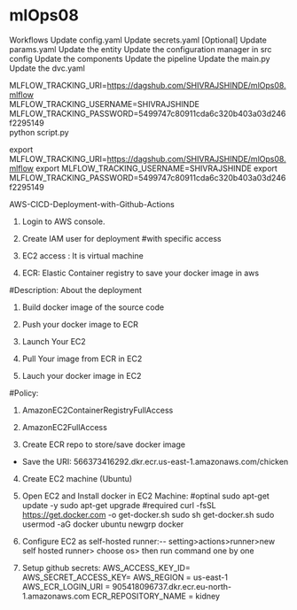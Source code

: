 # mlOps08

Workflows
Update config.yaml
Update secrets.yaml [Optional]
Update params.yaml
Update the entity
Update the configuration manager in src config
Update the components
Update the pipeline
Update the main.py
Update the dvc.yaml


MLFLOW_TRACKING_URI=https://dagshub.com/SHIVRAJSHINDE/mlOps08.mlflow \
MLFLOW_TRACKING_USERNAME=SHIVRAJSHINDE \
MLFLOW_TRACKING_PASSWORD=5499747c80911cda6c320b403a03d246f2295149 \
python script.py


export MLFLOW_TRACKING_URI=https://dagshub.com/SHIVRAJSHINDE/mlOps08.mlflow
export MLFLOW_TRACKING_USERNAME=SHIVRAJSHINDE 
export MLFLOW_TRACKING_PASSWORD=5499747c80911cda6c320b403a03d246f2295149

AWS-CICD-Deployment-with-Github-Actions
1. Login to AWS console.
2. Create IAM user for deployment
#with specific access

1. EC2 access : It is virtual machine

2. ECR: Elastic Container registry to save your docker image in aws


#Description: About the deployment

1. Build docker image of the source code

2. Push your docker image to ECR

3. Launch Your EC2 

4. Pull Your image from ECR in EC2

5. Lauch your docker image in EC2

#Policy:

1. AmazonEC2ContainerRegistryFullAccess

2. AmazonEC2FullAccess

3. Create ECR repo to store/save docker image
- Save the URI: 566373416292.dkr.ecr.us-east-1.amazonaws.com/chicken

4. Create EC2 machine (Ubuntu)

5. Open EC2 and Install docker in EC2 Machine:
#optinal
sudo apt-get update -y
sudo apt-get upgrade
#required
curl -fsSL https://get.docker.com -o get-docker.sh
sudo sh get-docker.sh
sudo usermod -aG docker ubuntu
newgrp docker


6. Configure EC2 as self-hosted runner:--
setting>actions>runner>new self hosted runner> choose os> then run command one by one


7. Setup github secrets:
AWS_ACCESS_KEY_ID=
AWS_SECRET_ACCESS_KEY=
AWS_REGION = us-east-1
AWS_ECR_LOGIN_URI = 905418096737.dkr.ecr.eu-north-1.amazonaws.com
ECR_REPOSITORY_NAME = kidney

